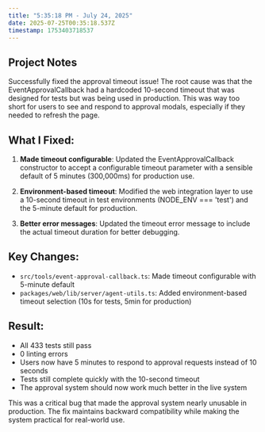 ```yaml
---
title: "5:35:18 PM - July 24, 2025"
date: 2025-07-25T00:35:18.537Z
timestamp: 1753403718537
---
```


## Project Notes

Successfully fixed the approval timeout issue! The root cause was that the EventApprovalCallback had a hardcoded 10-second timeout that was designed for tests but was being used in production. This was way too short for users to see and respond to approval modals, especially if they needed to refresh the page.

## What I Fixed:

1. **Made timeout configurable**: Updated the EventApprovalCallback constructor to accept a configurable timeout parameter with a sensible default of 5 minutes (300,000ms) for production use.

2. **Environment-based timeout**: Modified the web integration layer to use a 10-second timeout in test environments (NODE_ENV === 'test') and the 5-minute default for production.

3. **Better error messages**: Updated the timeout error message to include the actual timeout duration for better debugging.

## Key Changes:

- `src/tools/event-approval-callback.ts`: Made timeout configurable with 5-minute default
- `packages/web/lib/server/agent-utils.ts`: Added environment-based timeout selection (10s for tests, 5min for production)

## Result:

- All 433 tests still pass
- 0 linting errors
- Users now have 5 minutes to respond to approval requests instead of 10 seconds
- Tests still complete quickly with the 10-second timeout
- The approval system should now work much better in the live system

This was a critical bug that made the approval system nearly unusable in production. The fix maintains backward compatibility while making the system practical for real-world use.
